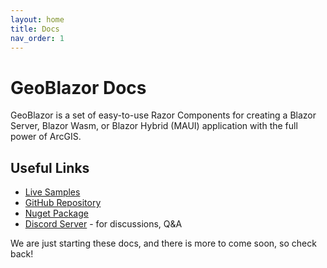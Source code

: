 ```yaml
---
layout: home
title: Docs
nav_order: 1
---
```

# GeoBlazor Docs

GeoBlazor is a set of easy-to-use Razor Components for creating a Blazor Server, Blazor Wasm, or Blazor Hybrid (MAUI) 
application with the full power of ArcGIS.

## Useful Links
- [Live Samples](https://blazor.dymaptic.com)
- [GitHub Repository](https://github.com/dymaptic/geoblazor)
- [Nuget Package](https://www.nuget.org/packages/dymaptic.GeoBlazor.Core)
- [Discord Server](https://discord.gg/hcmbPzn4VW) - for discussions, Q&A

We are just starting these docs, and there is more to come soon, so check back!